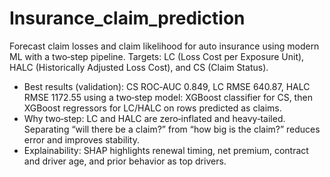 # Insurance_claim_prediction

Forecast claim losses and claim likelihood for auto insurance using modern ML with a two‑step pipeline.
Targets: LC (Loss Cost per Exposure Unit), HALC (Historically Adjusted Loss Cost), and CS (Claim Status).


- Best results (validation): CS ROC‑AUC 0.849, LC RMSE 640.87, HALC RMSE 1172.55 using a two‑step model: XGBoost classifier for CS, then XGBoost regressors for LC/HALC on rows predicted as claims.
- Why two‑step: LC and HALC are zero‑inflated and heavy‑tailed. Separating “will there be a claim?” from “how big is the claim?” reduces error and improves stability.
- Explainability: SHAP highlights renewal timing, net premium, contract and driver age, and prior behavior as top drivers.

